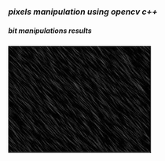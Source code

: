 ### _pixels manipulation using opencv c++_
##### **bit manipulations  results** <br>

![images of bit manupilation chapter](https://github.com/ahmedasadmin/computerVsionProjects/blob/main/pixelsManipulation/rainyDay.png)

